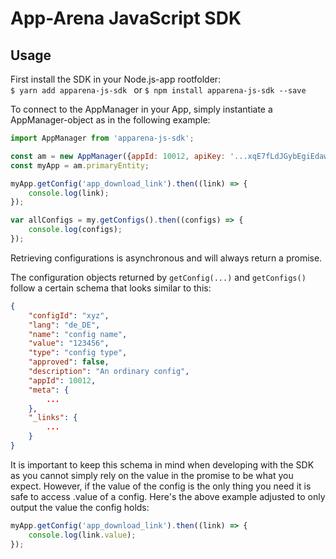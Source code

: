 # App-Arena JavaScript SDK

## Usage
First install the SDK in your Node.js-app rootfolder:  
`$ yarn add apparena-js-sdk ` or `$ npm install apparena-js-sdk --save`


To connect to the AppManager in your App, simply instantiate a AppManager-object as in the following example:
``` javascript 2016
import AppManager from 'apparena-js-sdk';

const am = new AppManager({appId: 10012, apiKey: '...xqE7fLdJGybEgiEdawxNZE...'});
const myApp = am.primaryEntity;

myApp.getConfig('app_download_link').then((link) => {
    console.log(link);
});

var allConfigs = my.getConfigs().then((configs) => {
    console.log(configs);
});
```

Retrieving configurations is asynchronous and will always return a promise.

The configuration objects returned by `getConfig(...)` and `getConfigs()` follow a certain schema that looks similar to this:

```json
{
    "configId": "xyz",
    "lang": "de_DE",
    "name": "config name",
    "value": "123456",
    "type": "config type",
    "approved": false,
    "description": "An ordinary config",
    "appId": 10012,
    "meta": {
        ...
    },
    "_links": {
        ...
    }
}
```

It is important to keep this schema in mind when developing with the SDK as you cannot simply rely on the value in the promise to be what you expect.
However, if the value of the config is the only thing you need it is safe to access .value of a config. Here's the above example adjusted to only output the value the config holds:

```javascript 2016
myApp.getConfig('app_download_link').then((link) => {
    console.log(link.value);
});
```

